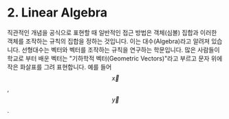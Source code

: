 # 2. Linear Algebra

직관적인 개념을 공식으로 표현할 때 일반적인 접근 방법은 객체(심볼) 집합과 이러한 객체를 조작하는 규칙의 집합을 정하는 것입니다. 이는 대수(Algebra)라고 알려져 있습니다.
선형대수는 벡터와 벡터를 조작하는 규칙을 연구하는 학문입니다. 많은 사람들이 학교로 부터 배운 벡터는 "기하학적 벡터(Geometric Vectors)"라고 부르고
문자 위에 작은 화살표를 그려 표현합니다. 예를 들어  $$\overrightarrow{x}$$, $$\overrightarrow{y}$$.

